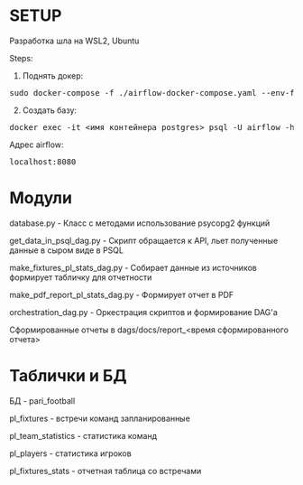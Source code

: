 # SETUP

Разработка шла на WSL2, Ubuntu

Steps:

1. Поднять докер:
   
<pre>
sudo docker-compose -f ./airflow-docker-compose.yaml --env-file ./.env up -d --build
</pre>
2. Создать базу:

<pre>
docker exec -it <имя контейнера postgres> psql -U airflow -h postgres -c "CREATE DATABASE pari_football;"
</pre>

Адрес airflow:

<pre>
localhost:8080
</pre>

# Модули

database.py - Класс с методами использование psycopg2 функций

get_data_in_psql_dag.py - Скрипт обращается к API, льет полученные данные в сыром виде в PSQL

make_fixtures_pl_stats_dag.py - Собирает данные из источников формирует табличку для отчетности

make_pdf_report_pl_stats_dag.py - Формирует отчет в PDF

orchestration_dag.py - Оркестрация скриптов и формирование DAG'a

Сформированные отчеты в dags/docs/report_<время сформированного отчета>

# Таблички и БД

БД - pari_football

pl_fixtures - встречи команд запланированные

pl_team_statistics - статистика команд

pl_players - статистика игроков

pl_fixtures_stats - отчетная таблица со встречами


